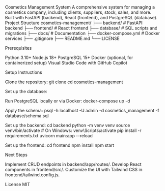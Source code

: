  Cosmetics Management System
A comprehensive system for managing a cosmetics company, including clients, suppliers, stock, sales, and more. Built with FastAPI (backend), React (frontend), and PostgreSQL (database).
Project Structure
cosmetics-management/
├── backend/              # FastAPI backend
├── frontend/             # React frontend
├── database/             # SQL scripts and migrations
├── docs/                 # Documentation
├── docker-compose.yml    # Docker services
├── .gitignore
├── README.md
└── LICENSE

Prerequisites

Python 3.10+
Node.js 18+
PostgreSQL 15+
Docker (optional, for containerized setup)
Visual Studio Code with GitHub Copilot

Setup Instructions

Clone the repository:
git clone <repository-url>
cd cosmetics-management


Set up the database:

Run PostgreSQL locally or via Docker:
docker-compose up -d


Apply the schema:
psql -h localhost -U admin -d cosmetics_management -f database/schema.sql




Set up the backend:
cd backend
python -m venv venv
source venv/bin/activate  # On Windows: venv\Scripts\activate
pip install -r requirements.txt
uvicorn main:app --reload


Set up the frontend:
cd frontend
npm install
npm start



Next Steps

Implement CRUD endpoints in backend/app/routes/.
Develop React components in frontend/src/.
Customize the UI with Tailwind CSS in frontend/tailwind.config.js.

License
MIT

